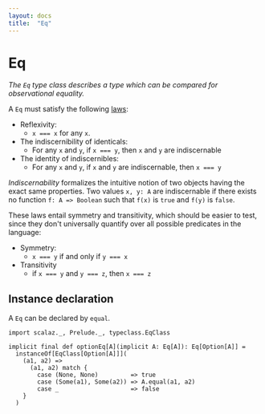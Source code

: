 ```yaml
---
layout: docs
title:  "Eq"
---
```


# Eq

*The `Eq` type class describes a type which can be compared for observational equality.*

A `Eq` must satisfy the following [laws](https://en.wikipedia.org/wiki/Identity_of_indiscernibles):

- Reflexivity:
  - `x === x` for any `x`.
- The indiscernibility of identicals:
  - For any `x` and `y`, if `x === y`, then `x` and `y` are indiscernable
- The identity of indiscernibles:
  - For any `x` and `y`, if `x` and `y` are indiscernable, then `x === y`

*Indiscernability* formalizes the intuitive notion of two objects having the exact same properties. Two values `x, y: A` are indiscernable if there exists no function `f: A => Boolean` such that `f(x)` is `true` and `f(y)` is `false`.

These laws entail symmetry and transitivity, which should be easier to test, since they don't universally quantify over all possible predicates in the language:

- Symmetry:
  - `x === y` if and only if `y === x`
- Transitivity
  - if `x === y` and `y === z`, then `x === z`

## Instance declaration

A `Eq` can be declared by `equal`.

```tut
import scalaz._, Prelude._, typeclass.EqClass

implicit final def optionEq[A](implicit A: Eq[A]): Eq[Option[A]] =
  instanceOf[EqClass[Option[A]]](
    (a1, a2) =>
      (a1, a2) match {
        case (None, None)         => true
        case (Some(a1), Some(a2)) => A.equal(a1, a2)
        case _                    => false
    }
  )
```
